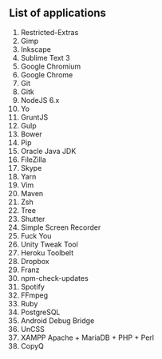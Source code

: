 ## List of applications

1. Restricted-Extras
1. Gimp
1. Inkscape
1. Sublime Text 3
1. Google Chromium
1. Google Chrome
1. Git
1. Gitk
1. NodeJS 6.x
1. Yo
1. GruntJS
1. Gulp
1. Bower
1. Pip
1. Oracle Java JDK
1. FileZilla
1. Skype
1. Yarn
1. Vim
1. Maven
1. Zsh
1. Tree
1. Shutter
1. Simple Screen Recorder
1. Fuck You
1. Unity Tweak Tool
1. Heroku Toolbelt
1. Dropbox
1. Franz
1. npm-check-updates
1. Spotify
1. FFmpeg
1. Ruby
1. PostgreSQL
1. Android Debug Bridge
1. UnCSS
1. XAMPP Apache + MariaDB + PHP + Perl
1. CopyQ
